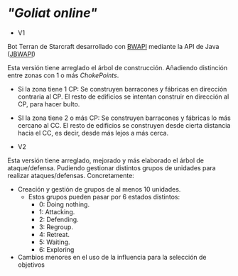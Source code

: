 # _"Goliat online"_

* V1 

Bot Terran de Starcraft desarrollado con [BWAPI](https://github.com/bwapi/bwapi) mediante la API de Java ([JBWAPI](https://github.com/JNIBWAPI/JNIBWAPI))

Esta versión tiene arreglado el árbol de construcción. Añadiendo distinción entre zonas con 1 o más _ChokePoints_.
* Si la zona tiene 1 CP: Se construyen barracones y fábricas en dirección contraria al CP. El resto de edificios se intentan construir en dirección al CP, para hacer bulto.
* SI la zona tiene 2 o más CP: Se construyen barracones y fábricas lo más cercano al CC. El resto de edificios se construyen desde cierta distancia hacia el CC, es decir, desde más lejos a más cerca.

* V2

Esta versión tiene arreglado, mejorado y más elaborado el árbol de ataque/defensa. Pudiendo gestionar distintos grupos de unidades para realizar ataques/defensas. Concretamente:

* Creación y gestión de grupos de al menos 10 unidades.
  * Estos grupos pueden pasar por 6 estados distintos:
    * 0: Doing nothing.
    * 1: Attacking.
    * 2: Defending.
    * 3: Regroup.
    * 4: Retreat.
    * 5: Waiting.
    * 6: Exploring 
* Cambios menores en el uso de la influencia para la selección de objetivos
